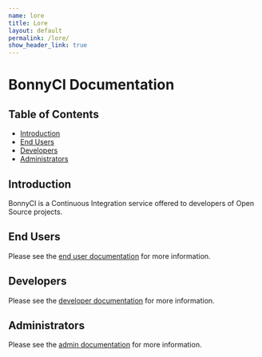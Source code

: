 ```yaml
---
name: lore
title: Lore
layout: default
permalink: /lore/
show_header_link: true
---
```


# BonnyCI Documentation

## Table of Contents

* [Introduction](#introduction)
* [End Users](#end-users)
* [Developers](#developers)
* [Administrators](#administrators)

## Introduction

BonnyCI is a Continuous Integration service offered to developers of Open Source projects.

## End Users

Please see the [end user documentation](end_users) for more information.

## Developers

Please see the [developer documentation](developers) for more information.

## Administrators

Please see the [admin documentation](admins) for more information.
